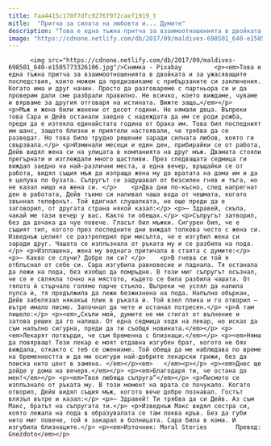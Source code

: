 ```yaml
---
title: faa4415c170f7dfc9276f972caef1919_t
mitle:  "Притча за силата на любовта и... Думите"
description: "Това е една тъжна притча за взаимоотношенията в двойката и за ужасяващите последствия, които можем да предизвикаме с прибързаните си заключения. Когато има и друг начин. Просто да разговаряме с партньора си и да проверим дали сме разбрали правилно. Не всичко, което виждаме, чуваме и вярваме за другия отговаря на истината. Вижте защо… Мъж и …"
image: "https://cdnone.netlify.com/db/2017/09/maldives-698501_640-e1505773326106.jpg"
---
```


          <img src="https://cdnone.netlify.com/db/2017/09/maldives-698501_640-e1505773326106.jpg"/>Снимка - Pixabay         <p><em>Това е една тъжна притча за взаимоотношенията в двойката и за ужасяващите последствия, които можем да предизвикаме с прибързаните си заключения. Когато има и друг начин. Просто да разговаряме с партньора си и да проверим дали сме разбрали правилно. Не всичко, което виждаме, чуваме и вярваме за другия отговаря на истината. Вижте защо…</em></p>   <p>Мъж и жена били женени от десет години. Но нямали деца. Въпреки това Сара и Дейв останали заедно с надеждата да им се роди рожба, преди да е изтекла единайстата година от брака им. Това бил последният им шанс, защото близки и приятели настоявали, че трябва да се разведат. Но това било трудно решение заради силната любов, която ги свързвала.</p> <p>Изминали месеци и един ден, прибирайки се от работа, Дейв видял жена си на улицата в компанията на друг мъж. Двамата стояли прегърнати и изглеждали много щастливи. През следващата седмица ги виждал заедно на най-различни места, а една вечер, връщайки се от работа, видял същия мъж да изпраща жена му до вратата на дома им и да я целува по бузата. Съпругът се задушавал от безсилен гняв и тъга, но не казал нищо на жена си. </p>    <p>Два дни по-късно, след напрегнат ден в работата, Дейв тъкмо си наливал чаша вода от чешмата, когато звъннал телефонът. Той вдигнал слушалката, но още преди да е заговорил, от другата страна някой казал:</p> <p>– Здравей, скъпа, чакай ме тази вечер у вас. Както ти обещах.</p> <p>Съпругът затворил, без да дочака да чуе повече. Гласът бил мъжки. Сигурен бил, че е същият тип, когото през последните дни виждал толкова често с жена си. Изведнъж целият се разтреперил при мисълта, че е изгубил жена си заради друг. Чашата се изплъзнала от ръката му и се разбила на пода.</p> <p>Изплашена, жена му веднага притичала в стаята с думите:</p> <p>– Какво се случи? Добре ли си? </p>    <p>В гнева си той я отблъснал от себе си. Сара изгубила равновесие и паднала. Тя останала да лежи на пода, без изобщо да помръдне. В този миг съпругът осъзнал, че се е свлякла точно на мястото, където се била разбила чашата. От тялото ѝ стърчало голямо парче стъкло. Въпреки че успял да напипа пулса ѝ, тя продължила да лежи безжизнена на пода. Напълно объркан, Дейв забелязал някакъв плик в ръката ѝ. Той взел плика и го отворил – вътре имало писмо. Започнал да чете и останал потресен.</p> <p>А там пишело:</p> <p><em>„Скъпи мой, думите не ми стигат от вълнение и затова реших да го напиша. От една седмица ходя на лекар, но исках да съм напълно сигурна, преди да ти съобщя новината.</em></p> <p><em>Лекарят потвърди, че съм бременна с близнаци.</em></p> <p><em>Няма да повярваш! Този лекар е моят отдавна изгубен брат, когото не бях виждала, откакто с теб се оженихме. Той обеща да ме наблюдава по време на бременността и да ми осигури най-добрите лекарски грижи, без да поиска нито цент в замяна. </em></p><em>   </em><p></p> <p><em>Днес ще дойде у дома на вечеря.</em></p> <p><em>Благодаря ти, че остана до мен!</em></p> <p><em>Твоя любяща съпруга“</em></p> <p>Писмото се изплъзнало от ръката му. В този момент на врата се почукало. Когато отворил, Дейв видял същия мъж, когото вече добре познавал. Гостът влязъл вътре и казал:</p> <p>– Здравей! Ти трябва да си Дейв. Аз съм Макс, братът на съпругата ти.</p> <p>Изведнъж Макс видял сестра си, която лежала на пода в образувалата се там локва кръв. Без да губи нито миг повече, той я закарал в болницата. Сара била в кома. И изгубила близнаците.</p> <p><em>Източник: Moral Stories        Превод: Gnezdoto</em></p>         
